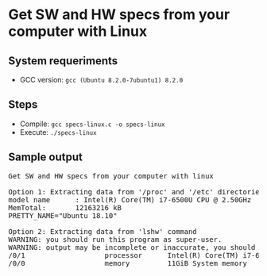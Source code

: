 # Get SW and HW specs from your computer with Linux

## System requeriments
* GCC version: `gcc (Ubuntu 8.2.0-7ubuntu1) 8.2.0`

## Steps
* Compile: `gcc specs-linux.c -o specs-linux`
* Execute: `./specs-linux `

## Sample output
<pre>
Get SW and HW specs from your computer with linux

Option 1: Extracting data from '/proc' and '/etc' directories
model name      : Intel(R) Core(TM) i7-6500U CPU @ 2.50GHz
MemTotal:       12163216 kB
PRETTY_NAME="Ubuntu 18.10"

Option 2: Extracting data from 'lshw' command
WARNING: you should run this program as super-user.
WARNING: output may be incomplete or inaccurate, you should run this program as super-user.
/0/1                   processor      Intel(R) Core(TM) i7-6500U CPU @ 2.50GHz
/0/0                   memory         11GiB System memory
</pre>
